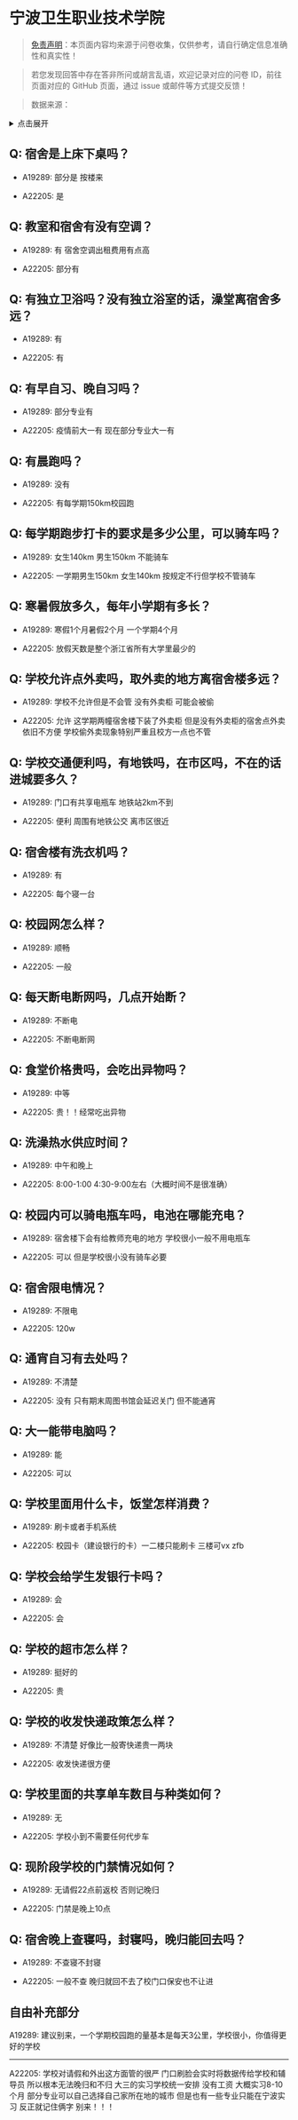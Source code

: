 # 宁波卫生职业技术学院

> [免责声明](https://colleges.chat/#_3)：本页面内容均来源于问卷收集，仅供参考，请自行确定信息准确性和真实性！

> 若您发现回答中存在答非所问或胡言乱语，欢迎记录对应的问卷 ID，前往页面对应的 GitHub 页面，通过 issue 或邮件等方式提交反馈！

> 数据来源：

<details><summary>点击展开</summary>
<ul>
<li>A19289: 匿名 (2023 年 06 月)</li>
<li>A22205: 匿名 (2024 年 06 月)</li>
</ul>
</details>

## Q: 宿舍是上床下桌吗？

- A19289: 部分是 按楼来

- A22205: 是

## Q: 教室和宿舍有没有空调？

- A19289: 有 宿舍空调出租费用有点高

- A22205: 部分有

## Q: 有独立卫浴吗？没有独立浴室的话，澡堂离宿舍多远？

- A19289: 有

- A22205: 有

## Q: 有早自习、晚自习吗？

- A19289: 部分专业有

- A22205: 疫情前大一有 现在部分专业大一有

## Q: 有晨跑吗？

- A19289: 没有

- A22205: 有每学期150km校园跑

## Q: 每学期跑步打卡的要求是多少公里，可以骑车吗？

- A19289: 女生140km 男生150km 不能骑车

- A22205: 一学期男生150km 女生140km 按规定不行但学校不管骑车

## Q: 寒暑假放多久，每年小学期有多长？

- A19289: 寒假1个月暑假2个月 一个学期4个月

- A22205: 放假天数是整个浙江省所有大学里最少的

## Q: 学校允许点外卖吗，取外卖的地方离宿舍楼多远？

- A19289: 学校不允许但是不会管 没有外卖柜 可能会被偷

- A22205: 允许 这学期两幢宿舍楼下装了外卖柜 但是没有外卖柜的宿舍点外卖依旧不方便 学校偷外卖现象特别严重且校方一点也不管

## Q: 学校交通便利吗，有地铁吗，在市区吗，不在的话进城要多久？

- A19289: 门口有共享电瓶车 地铁站2km不到

- A22205: 便利 周围有地铁公交 离市区很近

## Q: 宿舍楼有洗衣机吗？

- A19289: 有

- A22205: 每个寝一台

## Q: 校园网怎么样？

- A19289: 顺畅

- A22205: 一般

## Q: 每天断电断网吗，几点开始断？

- A19289: 不断电

- A22205: 不断电断网

## Q: 食堂价格贵吗，会吃出异物吗？

- A19289: 中等

- A22205: 贵！！经常吃出异物

## Q: 洗澡热水供应时间？

- A19289: 中午和晚上

- A22205: 8:00-1:00 4:30-9:00左右（大概时间不是很准确）

## Q: 校园内可以骑电瓶车吗，电池在哪能充电？

- A19289: 宿舍楼下会有给教师充电的地方 学校很小一般不用电瓶车

- A22205: 可以 但是学校很小没有骑车必要

## Q: 宿舍限电情况？

- A19289: 不限电

- A22205: 120w

## Q: 通宵自习有去处吗？

- A19289: 不清楚

- A22205: 没有 只有期末周图书馆会延迟关门 但不能通宵

## Q: 大一能带电脑吗？

- A19289: 能

- A22205: 可以

## Q: 学校里面用什么卡，饭堂怎样消费？

- A19289: 刷卡或者手机系统

- A22205: 校园卡（建设银行的卡）一二楼只能刷卡 三楼可vx zfb

## Q: 学校会给学生发银行卡吗？

- A19289: 会

- A22205: 会

## Q: 学校的超市怎么样？

- A19289: 挺好的

- A22205: 贵

## Q: 学校的收发快递政策怎么样？

- A19289: 不清楚 好像比一般寄快递贵一两块

- A22205: 收发快递很方便

## Q: 学校里面的共享单车数目与种类如何？

- A19289: 无

- A22205: 学校小到不需要任何代步车

## Q: 现阶段学校的门禁情况如何？

- A19289: 无请假22点前返校 否则记晚归

- A22205: 门禁是晚上10点

## Q: 宿舍晚上查寝吗，封寝吗，晚归能回去吗？

- A19289: 不查寝不封寝

- A22205: 一般不查 晚归就回不去了校门口保安也不让进

## 自由补充部分

A19289: 建议别来，一个学期校园跑的量基本是每天3公里，学校很小，你值得更好的学校

***

A22205: 学校对请假和外出这方面管的很严 门口刷脸会实时将数据传给学校和辅导员 所以根本无法晚归和不归 大三的实习学校统一安排 没有工资 大概实习8-10个月 部分专业可以自己选择自己家所在地的城市 但是也有一些专业只能在宁波实习 反正就记住俩字 别来！！！